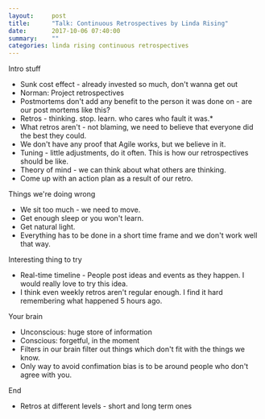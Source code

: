 ```yaml
---
layout:     post
title:      "Talk: Continuous Retrospectives by Linda Rising"
date:       2017-10-06 07:40:00
summary:    "" 
categories: linda rising continuous retrospectives 
---
```

Intro stuff
* Sunk cost effect - already invested so much, don't wanna get out
* Norman: Project retrospectives
* Postmortems don't add any benefit to the person it was done on - are our post mortems like this?
* Retros - thinking. stop. learn. who cares who fault it was.*
* What retros aren't - not blaming, we need to believe that everyone did the best they could.
* We don't have any proof that Agile works, but we believe in it.
* Tuning - little adjustments, do it often. This is how our retrospectives should be like.
* Theory of mind - we can think about what others are thinking.
* Come up with an action plan as a result of our retro.  

Things we're doing wrong
* We sit too much - we need to move.
* Get enough sleep or you won't learn.
* Get natural light.
* Everything has to be done in a short time frame and we don't work well that way.  

Interesting thing to try
* Real-time timeline - People post ideas and events as they happen. I would really love to try this idea.
* I think even weekly retros aren't regular enough. I find it hard remembering what happened 5 hours ago.  

Your brain
* Unconscious: huge store of information
* Conscious: forgetful, in the moment
* Filters in our brain filter out things which don't fit with the things we know.
* Only way to avoid confimation bias is to be around people who don't agree with you.  

End
* Retros at different levels - short and long term ones
